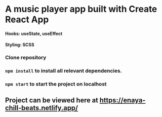# A music player app built with Create React App
#### Hooks: useState, useEffect
#### Styling: SCSS

### Clone repository

### `npm install` to install all relevant dependencies.

### `npm start` to start the project on localhost

## Project can be viewed here at https://enaya-chill-beats.netlify.app/



